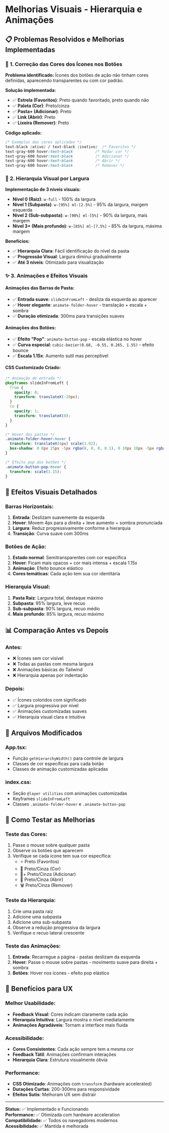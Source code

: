 # Melhorias Visuais - Hierarquia e Animações

## 📋 Problemas Resolvidos e Melhorias Implementadas

### 🎨 **1. Correção das Cores dos Ícones nos Botões**

**Problema identificado:** Ícones dos botões de ação não tinham cores definidas, aparecendo transparentes ou com cor padrão.

**Solução implementada:**
- ✅ **Estrela (Favoritos)**: Preto quando favoritado, preto quando não
- ✅ **Paleta (Cor)**: Preto/cinza
- ✅ **Pasta+ (Adicionar)**: Preto
- ✅ **Link (Abrir)**: Preto
- ✅ **Lixeira (Remover)**: Preto

**Código aplicado:**
```css
/* Exemplos das cores aplicadas */
text-black (ativo) / text-black (inativo)  /* Favoritos */
text-gray-600 hover:text-black          /* Mudar cor */
text-gray-600 hover:text-black          /* Adicionar */
text-gray-600 hover:text-black          /* Abrir */
text-gray-600 hover:text-black          /* Remover */
```

### 🎯 **2. Hierarquia Visual por Largura**

**Implementação de 3 níveis visuais:**

- **Nível 0 (Raiz)**: `w-full` - 100% da largura
- **Nível 1 (Subpasta)**: `w-[95%] ml-[2.5%]` - 95% da largura, margem esquerda
- **Nível 2 (Sub-subpasta)**: `w-[90%] ml-[5%]` - 90% da largura, mais margem
- **Nível 3+ (Mais profundo)**: `w-[85%] ml-[7.5%]` - 85% da largura, máxima margem

**Benefícios:**
- ✅ **Hierarquia Clara**: Fácil identificação do nível da pasta
- ✅ **Progressão Visual**: Largura diminui gradualmente
- ✅ **Até 3 níveis**: Otimizado para visualização

### ✨ **3. Animações e Efeitos Visuais**

#### **Animações das Barras de Pasta:**
- ✅ **Entrada suave**: `slideInFromLeft` - desliza da esquerda ao aparecer
- ✅ **Hover elegante**: `animate-folder-hover` - translação + escala + sombra
- ✅ **Duração otimizada**: 300ms para transições suaves

#### **Animações dos Botões:**
- ✅ **Efeito "Pop"**: `animate-button-pop` - escala elástica no hover
- ✅ **Curva especial**: `cubic-bezier(0.68, -0.55, 0.265, 1.55)` - efeito bounce
- ✅ **Escala 1.15x**: Aumento sutil mas perceptível

#### **CSS Customizado Criado:**
```css
/* Animação de entrada */
@keyframes slideInFromLeft {
  from {
    opacity: 0;
    transform: translateX(-20px);
  }
  to {
    opacity: 1;
    transform: translateX(0);
  }
}

/* Hover das pastas */
.animate-folder-hover:hover {
  transform: translateX(4px) scale(1.02);
  box-shadow: 0 8px 25px -5px rgba(0, 0, 0, 0.1), 0 10px 10px -5px rgba(0, 0, 0, 0.04);
}

/* Efeito pop dos botões */
.animate-button-pop:hover {
  transform: scale(1.15);
}
```

## 🎨 Efeitos Visuais Detalhados

### **Barras Horizontais:**
1. **Entrada**: Deslizam suavemente da esquerda
2. **Hover**: Movem 4px para a direita + leve aumento + sombra pronunciada
3. **Largura**: Reduz progressivamente conforme a hierarquia
4. **Transição**: Curva suave com 300ms

### **Botões de Ação:**
1. **Estado normal**: Semitransparentes com cor específica
2. **Hover**: Ficam mais opacos + cor mais intensa + escala 1.15x
3. **Animação**: Efeito bounce elástico
4. **Cores temáticas**: Cada ação tem sua cor identitária

### **Hierarquia Visual:**
1. **Pasta Raiz**: Largura total, destaque máximo
2. **Subpasta**: 95% largura, leve recuo
3. **Sub-subpasta**: 90% largura, recuo médio
4. **Mais profundo**: 85% largura, recuo máximo

## 📊 Comparação Antes vs Depois

### **Antes:**
- ❌ Ícones sem cor visível
- ❌ Todas as pastas com mesma largura
- ❌ Animações básicas do Tailwind
- ❌ Hierarquia apenas por indentação

### **Depois:**
- ✅ Ícones coloridos com significado
- ✅ Largura progressiva por nível
- ✅ Animações customizadas suaves
- ✅ Hierarquia visual clara e intuitiva

## 🔧 Arquivos Modificados

### **App.tsx:**
- Função `getHierarchyWidth()` para controle de largura
- Classes de cor específicas para cada botão
- Classes de animação customizadas aplicadas

### **index.css:**
- Seção `@layer utilities` com animações customizadas
- Keyframes `slideInFromLeft`
- Classes `.animate-folder-hover` e `.animate-button-pop`

## 🚀 Como Testar as Melhorias

### **Teste das Cores:**
1. Passe o mouse sobre qualquer pasta
2. Observe os botões que aparecem
3. Verifique se cada ícone tem sua cor específica:
   - ⭐ Preto (Favoritos)
   - 🎨 Preto/Cinza (Cor)
   - 📁+ Preto/Cinza (Adicionar)
   - 🔗 Preto/Cinza (Abrir)
   - 🗑️ Preto/Cinza (Remover)

### **Teste da Hierarquia:**
1. Crie uma pasta raiz
2. Adicione uma subpasta
3. Adicione uma sub-subpasta
4. Observe a redução progressiva da largura
5. Verifique o recuo lateral crescente

### **Teste das Animações:**
1. **Entrada**: Recarregue a página - pastas deslizam da esquerda
2. **Hover**: Passe o mouse sobre pastas - movimento suave para direita + sombra
3. **Botões**: Hover nos ícones - efeito pop elástico

## 🎯 Benefícios para UX

### **Melhor Usabilidade:**
- **Feedback Visual**: Cores indicam claramente cada ação
- **Hierarquia Intuitiva**: Largura mostra o nível imediatamente
- **Animações Agradáveis**: Tornam a interface mais fluida

### **Acessibilidade:**
- **Cores Consistentes**: Cada ação sempre tem a mesma cor
- **Feedback Tátil**: Animações confirmam interações
- **Hierarquia Clara**: Estrutura visualmente óbvia

### **Performance:**
- **CSS Otimizado**: Animações com `transform` (hardware accelerated)
- **Durações Curtas**: 200-300ms para responsividade
- **Efeitos Sutis**: Melhoram UX sem distrair

---

**Status:** ✅ Implementado e Funcionando  
**Performance:** ✅ Otimizada com hardware acceleration  
**Compatibilidade:** ✅ Todos os navegadores modernos  
**Acessibilidade:** ✅ Mantida e melhorada 